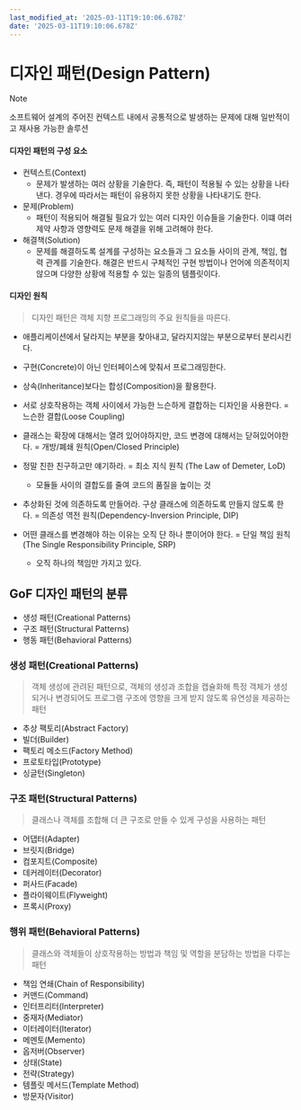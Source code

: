 ```yaml
---
last_modified_at: '2025-03-11T19:10:06.678Z'
date: '2025-03-11T19:10:06.678Z'
---
```

# 디자인 패턴(Design Pattern)
> [!NOTE]  
> 소프트웨어 설계의 주어진 컨텍스트 내에서 공통적으로 발생하는 문제에 대해 일반적이고 재사용 가능한 솔루션

#### 디자인 패턴의 구성 요소
- 컨텍스트(Context)
    - 문제가 발생하는 여러 상황을 기술한다. 즉, 패턴이 적용될 수 있는 상황을 나타낸다. 경우에 따라서는 패턴이 유용하지 못한 상황을 나타내기도 한다.
- 문제(Problem)
    - 패턴이 적용되어 해결될 필요가 있는 여러 디자인 이슈들을 기술한다. 이떄 여러 제약 사항과 영향력도 문제 해결을 위해 고려해야 한다.
- 해결책(Solution)
    - 문제를 해결하도록 설계를 구성하는 요소들과 그 요소들 사이의 관계, 책임, 협력 관계를 기술한다. 해결은 반드시 구체적인 구현 방법이나 언어에 의존적이지 않으며 다양한 상황에 적용할 수 있는 일종의 템플릿이다.

#### 디자인 원칙
> 디자인 패턴은 객체 지향 프로그래밍의 주요 원칙들을 따른다. 

- 애플리케이션에서 달라지는 부분을 찾아내고, 달라지지않는 부분으로부터 분리시킨다.
- 구현(Concrete)이 아닌 인터페이스에 맞춰서 프로그래밍한다.
- 상속(Inheritance)보다는 합성(Composition)을 활용한다.
- 서로 상호작용하는 객체 사이에서 가능한 느슨하게 결합하는 디자인을 사용한다. = 느슨한 결합(Loose Coupling)
- 클래스는 확장에 대해서는 열려 있어야하지만, 코드 변경에 대해서는 닫혀있어야한다. = 개방/폐쇄 원칙(Open/Closed Principle)
- 정말 친한 친구하고만 얘기하라. = 최소 지식 원칙 (The Law of Demeter, LoD)
    - 모듈들 사이의 결합도를 줄여 코드의 품질을 높이는 것

- 추상화된 것에 의존하도록 만들어라. 구상 클래스에 의존하도록 만들지 않도록 한다. = 의존성 역전 원칙(Dependency-Inversion Principle, DIP)

- 어떤 클래스를 변경해야 하는 이유는 오직 단 하나 뿐이어야 한다. = 단일 책임 원칙(The Single Responsibility Principle, SRP)
    - 오직 하나의 책임만 가지고 있다.


## GoF 디자인 패턴의 분류 
- 생성 패턴(Creational Patterns)
- 구조 패턴(Structural Patterns)
- 행동 패턴(Behavioral Patterns)

### 생성 패턴(Creational Patterns) 
> 객체 생성에 관려된 패턴으로, 객체의 생성과 조합을 캡슐화해 특정 객체가 생성되거나 변경되어도 프로그램 구조에 영향을 크게 받지 않도록 유연성을 제공하는 패턴 

- 추상 팩토리(Abstract Factory)
- 빌더(Builder)
- 팩토리 메소드(Factory Method)
- 프로토타입(Prototype)
- 싱글턴(Singleton)

### 구조 패턴(Structural Patterns)
> 클래스나 객체를 조합해 더 큰 구조로 만들 수 있게 구성을 사용하는 패턴

- 어댑터(Adapter)
- 브릿지(Bridge)
- 컴포지트(Composite)
- 데커레이터(Decorator)
- 퍼사드(Facade)
- 플라이웨이트(Flyweight)
- 프록시(Proxy)

### 행위 패턴(Behavioral Patterns)
> 클래스와 객체들이 상호작용하는 방법과 책임 및 역할을 분담하는 방법을 다루는 패턴 

- 책임 연쇄(Chain of Responsibility)
- 커맨드(Command)
- 인터프리터(Interpreter)
- 중재자(Mediator)
- 이터레이터(Iterator)
- 메멘토(Memento)
- 옵저버(Observer)
- 상태(State)
- 전략(Strategy)
- 템플릿 메서드(Template Method)
- 방문자(Visitor)
